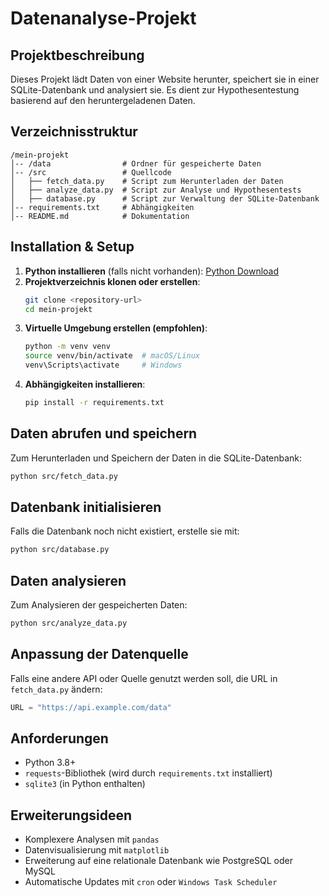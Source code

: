 # Datenanalyse-Projekt

## Projektbeschreibung
Dieses Projekt lädt Daten von einer Website herunter, speichert sie in einer SQLite-Datenbank und analysiert sie. Es dient zur Hypothesentestung basierend auf den heruntergeladenen Daten.

## Verzeichnisstruktur
```
/mein-projekt
│-- /data                # Ordner für gespeicherte Daten
│-- /src                 # Quellcode
│   ├── fetch_data.py    # Script zum Herunterladen der Daten
│   ├── analyze_data.py  # Script zur Analyse und Hypothesentests
│   ├── database.py      # Script zur Verwaltung der SQLite-Datenbank
│-- requirements.txt     # Abhängigkeiten
│-- README.md            # Dokumentation
```

## Installation & Setup
1. **Python installieren** (falls nicht vorhanden): [Python Download](https://www.python.org/downloads/)
2. **Projektverzeichnis klonen oder erstellen**:
   ```sh
   git clone <repository-url>
   cd mein-projekt
   ```
3. **Virtuelle Umgebung erstellen (empfohlen)**:
   ```sh
   python -m venv venv
   source venv/bin/activate  # macOS/Linux
   venv\Scripts\activate     # Windows
   ```
4. **Abhängigkeiten installieren**:
   ```sh
   pip install -r requirements.txt
   ```

## Daten abrufen und speichern
Zum Herunterladen und Speichern der Daten in die SQLite-Datenbank:
```sh
python src/fetch_data.py
```

## Datenbank initialisieren
Falls die Datenbank noch nicht existiert, erstelle sie mit:
```sh
python src/database.py
```

## Daten analysieren
Zum Analysieren der gespeicherten Daten:
```sh
python src/analyze_data.py
```

## Anpassung der Datenquelle
Falls eine andere API oder Quelle genutzt werden soll, die URL in `fetch_data.py` ändern:
```python
URL = "https://api.example.com/data"
```

## Anforderungen
- Python 3.8+
- `requests`-Bibliothek (wird durch `requirements.txt` installiert)
- `sqlite3` (in Python enthalten)

## Erweiterungsideen
- Komplexere Analysen mit `pandas`
- Datenvisualisierung mit `matplotlib`
- Erweiterung auf eine relationale Datenbank wie PostgreSQL oder MySQL
- Automatische Updates mit `cron` oder `Windows Task Scheduler`

